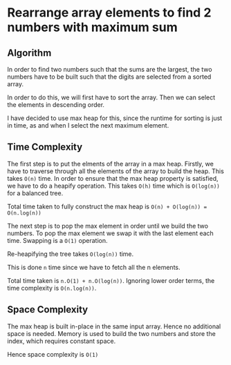 # Rearrange array elements to find 2 numbers with maximum sum

## Algorithm
In order to find two numbers such that the sums are the largest, the two
numbers have to be built such that the digits are selected from a 
sorted array.

In order to do this, we will first have to sort the array.
Then we can select the elements in descending order.

I have decided to use max heap for this, since the runtime for sorting is 
just in time, as and when I select the next maximum element.

## Time Complexity

The first step is to put the elments of the array in a max heap.
Firstly, we have to traverse through all the elements of the array to build the heap.
This takes `O(n)` time.
In order to ensure that the max heap property is satisfied, we have to do a 
heapify operation. This takes `O(h)` time which is `O(log(n))` for a balanced tree.

Total time taken to fully construct the max heap is `O(n) + O(log(n)) = O(n.log(n))`

The next step is to pop the max element in order until we build the two numbers. 
To pop the max element we swap it with the last element each time. Swapping is a 
`O(1)` operation.

Re-heapifying the tree takes `O(log(n))` time.

This is done `n` time since we have to fetch all the n elements.

Total time taken is `n.O(1) + n.O(log(n))`. Ignoring lower order terms, the 
time complexity is `O(n.log(n))`.

## Space Complexity

The max heap is built in-place in the same input array. Hence no additional space
is needed. Memory is used to build the two numbers and store the index, which 
requires constant space.

Hence space complexity is `O(1)`
